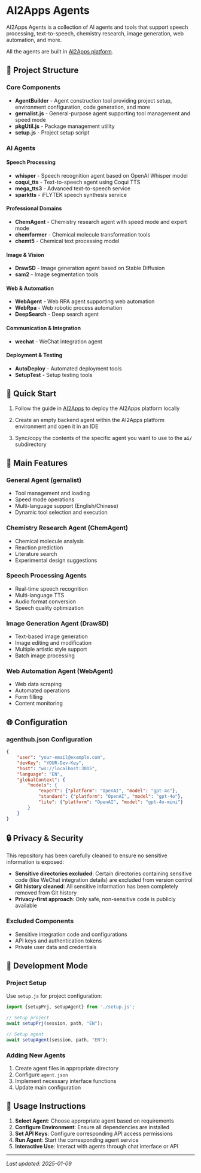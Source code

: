 # AI2Apps Agents

AI2Apps Agents is a collection of AI agents and tools that support speech processing, text-to-speech, chemistry research, image generation, web automation, and more.

All the agents are built in [AI2Apps platform](https://github.com/Avdpro/ai2apps).

## 📁 Project Structure

### Core Components
- **AgentBuilder** - Agent construction tool providing project setup, environment configuration, code generation, and more
- **gernalist.js** - General-purpose agent supporting tool management and speed mode
- **pkgUtil.js** - Package management utility
- **setup.js** - Project setup script

### AI Agents

#### Speech Processing
- **whisper** - Speech recognition agent based on OpenAI Whisper model
- **coqui_tts** - Text-to-speech agent using Coqui TTS
- **mega_tts3** - Advanced text-to-speech service
- **sparktts** - iFLYTEK speech synthesis service

#### Professional Domains
- **ChemAgent** - Chemistry research agent with speed mode and expert mode
- **chemformer** - Chemical molecule transformation tools
- **chemt5** - Chemical text processing model

#### Image & Vision
- **DrawSD** - Image generation agent based on Stable Diffusion
- **sam2** - Image segmentation tools

#### Web & Automation
- **WebAgent** - Web RPA agent supporting web automation
- **WebRpa** - Web robotic process automation
- **DeepSearch** - Deep search agent

#### Communication & Integration
- **wechat** - WeChat integration agent

#### Deployment & Testing
- **AutoDeploy** - Automated deployment tools
- **SetupTest** - Setup testing tools

## 🚀 Quick Start

1. Follow the guide in [AI2Apps](https://github.com/Avdpro/ai2apps) to deploy the AI2Apps platform locally

2. Create an empty backend agent within the AI2Apps platform environment and open it in an IDE

3. Sync/copy the contents of the specific agent you want to use to the **`ai/`** subdirectory

## 🔧 Main Features

### General Agent (gernalist)
- Tool management and loading
- Speed mode operations
- Multi-language support (English/Chinese)
- Dynamic tool selection and execution

### Chemistry Research Agent (ChemAgent)
- Chemical molecule analysis
- Reaction prediction
- Literature search
- Experimental design suggestions

### Speech Processing Agents
- Real-time speech recognition
- Multi-language TTS
- Audio format conversion
- Speech quality optimization

### Image Generation Agent (DrawSD)
- Text-based image generation
- Image editing and modification
- Multiple artistic style support
- Batch image processing

### Web Automation Agent (WebAgent)
- Web data scraping
- Automated operations
- Form filling
- Content monitoring

## 🌐 Configuration

### agenthub.json Configuration
```json
{
    "user": "your-email@example.com",
    "devKey": "YOUR-Dev-Key",
    "host": "ws://localhost:3015",
    "language": "EN",
    "globalContext": {
        "models": {
            "expert": {"platform": "OpenAI", "model": "gpt-4o"},
            "standard": {"platform": "OpenAI", "model": "gpt-4o"},
            "lite": {"platform": "OpenAI", "model": "gpt-4o-mini"}
        }
    }
}
```

## 🔒 Privacy & Security

This repository has been carefully cleaned to ensure no sensitive information is exposed:

- **Sensitive directories excluded**: Certain directories containing sensitive code (like WeChat integration details) are excluded from version control
- **Git history cleaned**: All sensitive information has been completely removed from Git history
- **Privacy-first approach**: Only safe, non-sensitive code is publicly available

### Excluded Components
- Sensitive integration code and configurations
- API keys and authentication tokens
- Private user data and credentials

## 🔄 Development Mode

### Project Setup
Use `setup.js` for project configuration:
```javascript
import {setupPrj, setupAgent} from './setup.js';

// Setup project
await setupPrj(session, path, "EN");

// Setup agent
await setupAgent(session, path, "EN");
```

### Adding New Agents
1. Create agent files in appropriate directory
2. Configure `agent.json`
3. Implement necessary interface functions
4. Update main configuration

## 📝 Usage Instructions

1. **Select Agent**: Choose appropriate agent based on requirements
2. **Configure Environment**: Ensure all dependencies are installed
3. **Set API Keys**: Configure corresponding API access permissions
4. **Run Agent**: Start the corresponding agent service
5. **Interactive Use**: Interact with agents through chat interface or API

---

*Last updated: 2025-01-09*
